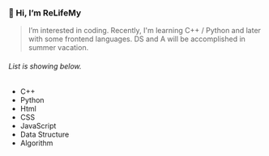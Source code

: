 ### 👋 Hi, I’m ReLifeMy
> I’m interested in coding.
Recently, I'm learning C++ / Python and later with some frontend languages.
DS and A will be accomplished in summer vacation.

###### List is showing below.
- C++ 
- Python
- Html
- CSS
- JavaScript
- Data Structure
- Algorithm
